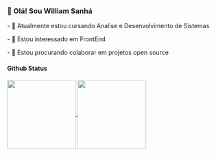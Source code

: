

<!---
Sanha258/Sanha258 is a ✨ special ✨ repository because its `README.md` (this file) appears on your GitHub profile.
You can click the Preview link to take a look at your changes.
--->
<h3>👋 Olá! Sou William Sanhá </h3>
<p>- 🌱 Atualmente estou cursando Analise e Desenvolvimento de Sistemas </p>
<p>- 👀 Estou interessado em FrontEnd  </p>
<p>- 💞️ Estou procurando colaborar em projetos open source </p>

<h4>Github Status</h4>
<!-- personalizar o github -->

<a href="https://github.com/Sanha258/github-readme-stats">
  <img height=160 align="center" src="https://github-readme-stats.vercel.app/api?username=Sanha258&theme=dracula" />
</a>
<a href="https://github.com/anuraghazra/convoychat">
  <img height=160 align="center" src="https://github-readme-stats.vercel.app/api/top-langs?username=Sanha258&layout=compact&langs_count=8&card_width=160&theme=dracula" />
</a>








